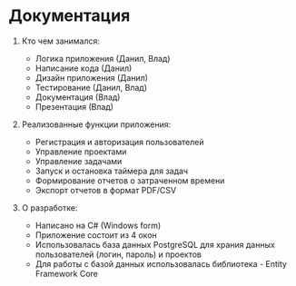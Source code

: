 # Документация
1) Кто чем занимался:
   - Логика приложения (Данил, Влад)
   - Написание кода (Данил)
   - Дизайн приложения (Данил)
   - Тестирование (Данил, Влад)
   - Документация (Влад)
   - Презентация (Влад)

2) Реализованные функции приложения:
   - Регистрация и авторизация пользователей
   - Управление проектами 
   - Управление задачами 
   - Запуск и остановка таймера для задач
   - Формирование отчетов о затраченном времени
   - Экспорт отчетов в формат PDF/CSV
  
3) О разработке:
   - Написано на C# (Windows form)
   - Приложение состоит из 4 окон
   - Использовалась база данных PostgreSQL для храния данных пользователей (логин, пароль) и проектов
   - Для работы с базой данных использовалась библиотека - Entity Framework Core

